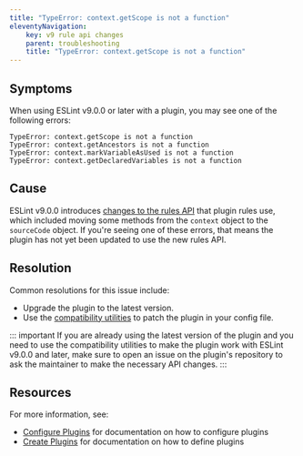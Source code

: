 ```yaml
---
title: "TypeError: context.getScope is not a function"
eleventyNavigation:
    key: v9 rule api changes
    parent: troubleshooting
    title: "TypeError: context.getScope is not a function"
---
```


## Symptoms

When using ESLint v9.0.0 or later with a plugin, you may see one of the following errors:

```plaintext
TypeError: context.getScope is not a function
TypeError: context.getAncestors is not a function
TypeError: context.markVariableAsUsed is not a function
TypeError: context.getDeclaredVariables is not a function
```

## Cause

ESLint v9.0.0 introduces [changes to the rules API](https://eslint.org/blog/2023/09/preparing-custom-rules-eslint-v9/) that plugin rules use, which included moving some methods from the `context` object to the `sourceCode` object. If you're seeing one of these errors, that means the plugin has not yet been updated to use the new rules API.

## Resolution

Common resolutions for this issue include:

- Upgrade the plugin to the latest version.
- Use the [compatibility utilities](https://eslint.org/blog/2024/05/eslint-compatibility-utilities/) to patch the plugin in your config file.

::: important
If you are already using the latest version of the plugin and you need to use the compatibility utilities to make the plugin work with ESLint v9.0.0 and later, make sure to open an issue on the plugin's repository to ask the maintainer to make the necessary API changes.
:::

## Resources

For more information, see:

- [Configure Plugins](../configure/plugins) for documentation on how to configure plugins
- [Create Plugins](../../extend/plugins#configs-in-plugins) for documentation on how to define plugins
